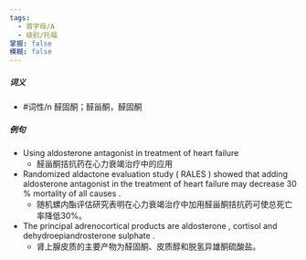 ```yaml
---
tags:
  - 首字母/A
  - 级别/托福
掌握: false
模糊: false
---
```

##### 词义
- #词性/n  醛固酮；醛甾酮，醛固酮
##### 例句
- Using aldosterone antagonist in treatment of heart failure
	- 醛甾酮拮抗药在心力衰竭治疗中的应用
- Randomized aldactone evaluation study ( RALES ) showed that adding aldosterone antagonist in the treatment of heart failure may decrease 30 % mortality of all causes .
	- 随机螺内酯评估研究表明在心力衰竭治疗中加用醛甾酮拮抗药可使总死亡率降低30%。
- The principal adrenocortical products are aldosterone , cortisol and dehydroepiandrosterone sulphate .
	- 肾上腺皮质的主要产物为醛固酮、皮质醇和脱氢异雄酮硫酸盐。
